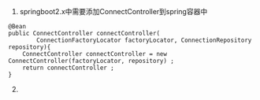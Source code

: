 1. springboot2.x中需要添加ConnectController到spring容器中
```$xslt
@Bean
public ConnectController connectController(
        ConnectionFactoryLocator factoryLocator, ConnectionRepository repository){
    ConnectController connectController = new ConnectController(factoryLocator, repository) ;
    return connectController ;
}
```
2. 